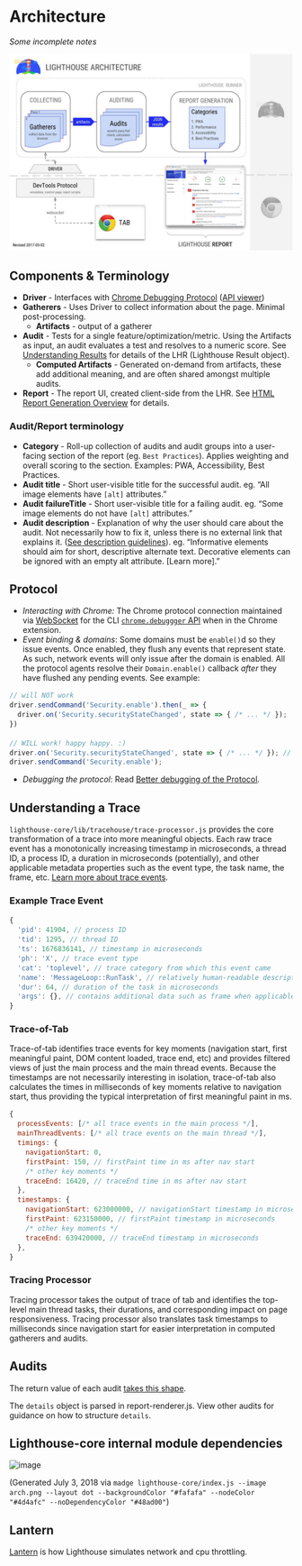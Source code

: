 # Architecture

_Some incomplete notes_

![Lighthouse Architecture](https://raw.githubusercontent.com/GoogleChrome/lighthouse/master/assets/architecture.jpg)

## Components & Terminology

* **Driver** - Interfaces with [Chrome Debugging Protocol](https://developer.chrome.com/devtools/docs/debugger-protocol)  ([API viewer](https://chromedevtools.github.io/debugger-protocol-viewer/))
* **Gatherers** - Uses Driver to collect information about the page. Minimal post-processing.
  * **Artifacts** - output of a gatherer
* **Audit** - Tests for a single feature/optimization/metric. Using the Artifacts as input, an audit evaluates a test and resolves to a numeric score. See [Understanding Results](./understanding-results.md) for details of the LHR (Lighthouse Result object).
  * **Computed Artifacts** - Generated on-demand from artifacts, these add additional meaning, and are often shared amongst multiple audits.
* **Report** - The report UI, created client-side from the LHR. See [HTML Report Generation Overview](../lighthouse-core/report/html/readme.md) for details.

### Audit/Report terminology
* **Category** - Roll-up collection of audits and audit groups into a user-facing section of the report (eg. `Best Practices`). Applies weighting and overall scoring to the section. Examples: PWA, Accessibility, Best Practices.
* **Audit title** - Short user-visible title for the successful audit. eg. “All image elements have `[alt]` attributes.”
* **Audit failureTitle** - Short user-visible title for a failing audit. eg. “Some image elements do not have `[alt]` attributes.”
* **Audit description** - Explanation of why the user should care about the audit. Not necessarily how to fix it, unless there is no external link that explains it. ([See description guidelines](CONTRIBUTING.md#description-guidelines)). eg. “Informative elements should aim for short, descriptive alternate text. Decorative elements can be ignored with an empty alt attribute. [Learn more].”

## Protocol

* _Interacting with Chrome:_ The Chrome protocol connection maintained via [WebSocket](https://github.com/websockets/ws) for the CLI [`chrome.debuggger` API](https://developer.chrome.com/extensions/debugger) when in the Chrome extension.
* _Event binding & domains_: Some domains must be `enable()`d so they issue events. Once enabled, they flush any events that represent state. As such, network events will only issue after the domain is enabled. All the protocol agents resolve their `Domain.enable()` callback _after_ they have flushed any pending events. See example:

```js
// will NOT work
driver.sendCommand('Security.enable').then(_ => {
  driver.on('Security.securityStateChanged', state => { /* ... */ });
})

// WILL work! happy happy. :)
driver.on('Security.securityStateChanged', state => { /* ... */ }); // event binding is synchronous
driver.sendCommand('Security.enable');
```

* _Debugging the protocol_: Read [Better debugging of the Protocol](https://github.com/GoogleChrome/lighthouse/issues/184).

## Understanding a Trace

`lighthouse-core/lib/tracehouse/trace-processor.js` provides the core transformation of a trace into more meaningful objects. Each raw trace event has a monotonically increasing timestamp in microseconds, a thread ID, a process ID, a duration in microseconds (potentially), and other applicable metadata properties such as the event type, the task name, the frame, etc. [Learn more about trace events](https://docs.google.com/document/d/1CvAClvFfyA5R-PhYUmn5OOQtYMH4h6I0nSsKchNAySU/preview).

### Example Trace Event
```js
{
  'pid': 41904, // process ID
  'tid': 1295, // thread ID
  'ts': 1676836141, // timestamp in microseconds
  'ph': 'X', // trace event type
  'cat': 'toplevel', // trace category from which this event came
  'name': 'MessageLoop::RunTask', // relatively human-readable description of the trace event
  'dur': 64, // duration of the task in microseconds
  'args': {}, // contains additional data such as frame when applicable
}
```

### Trace-of-Tab

Trace-of-tab identifies trace events for key moments (navigation start, first meaningful paint, DOM content loaded, trace end, etc) and provides filtered views of just the main process and the main thread events. Because the timestamps are not necessarily interesting in isolation, trace-of-tab also calculates the times in milliseconds of key moments relative to navigation start, thus providing the typical interpretation of first meaningful paint in ms.

```js
{
  processEvents: [/* all trace events in the main process */],
  mainThreadEvents: [/* all trace events on the main thread */],
  timings: {
    navigationStart: 0,
    firstPaint: 150, // firstPaint time in ms after nav start
    /* other key moments */
    traceEnd: 16420, // traceEnd time in ms after nav start
  },
  timestamps: {
    navigationStart: 623000000, // navigationStart timestamp in microseconds
    firstPaint: 623150000, // firstPaint timestamp in microseconds
    /* other key moments */
    traceEnd: 639420000, // traceEnd timestamp in microseconds
  },
}
```

### Tracing Processor

Tracing processor takes the output of trace of tab and identifies the top-level main thread tasks, their durations, and corresponding impact on page responsiveness. Tracing processor also translates task timestamps to milliseconds since navigation start for easier interpretation in computed gatherers and audits.

## Audits

The return value of each audit [takes this shape](https://github.com/GoogleChrome/lighthouse/blob/623b789497f6c87f85d366b4038deae5dc701c90/types/audit.d.ts#L69-L87).

The `details` object is parsed in report-renderer.js. View other audits for guidance on how to structure `details`.

## Lighthouse-core internal module dependencies

![image](https://user-images.githubusercontent.com/39191/42241426-609d15f6-7ebf-11e8-9e40-411d9ede43e6.png)

(Generated July 3, 2018 via `madge lighthouse-core/index.js --image arch.png --layout dot --backgroundColor "#fafafa" --nodeColor "#4d4afc" --noDependencyColor "#48ad00"`)

## Lantern

[Lantern](./lantern.md) is how Lighthouse simulates network and cpu throttling.
